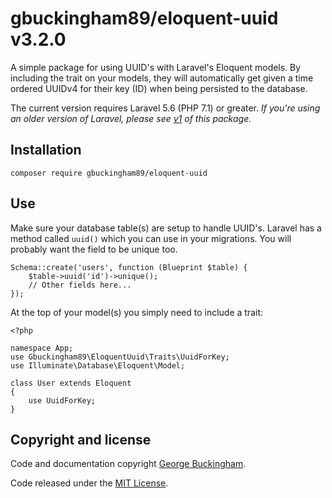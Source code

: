 # gbuckingham89/eloquent-uuid v3.2.0

A simple package for using UUID's with Laravel's Eloquent models. By including the trait on your models, they will automatically get given a time ordered UUIDv4 for their key (ID) when being persisted to the database.

The current version requires Laravel 5.6 (PHP 7.1) or greater. *If you're using an older version of Laravel, please see [v1](https://github.com/gbuckingham89/eloquent-uuid/tree/1.0.1) of this package.*

## Installation

	composer require gbuckingham89/eloquent-uuid

## Use

Make sure your database table(s) are setup to handle UUID's. Laravel has a  method called `uuid()` which you can use in your migrations. You will probably want the field to be unique too.

    Schema::create('users', function (Blueprint $table) {
        $table->uuid('id')->unique();
        // Other fields here...
    });

At the top of your model(s) you simply need to include a trait:

    <?php

    namespace App;
    use Gbuckingham89\EloquentUuid\Traits\UuidForKey;
    use Illuminate\Database\Eloquent\Model;

    class User extends Eloquent
    {
        use UuidForKey;
    }

## Copyright and license

Code and documentation copyright [George Buckingham](https://www.georgebuckingham.com). 

Code released under the [MIT License](https://github.com/gbuckingham89/eloquent-uuid/blob/master/LICENSE).